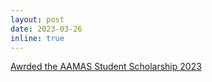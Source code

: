```yaml
---
layout: post
date: 2023-03-26
inline: true
---
```


[Awrded the AAMAS Student Scholarship 2023](https://aamas2023.soton.ac.uk/calls/call-for-scholarships/) 